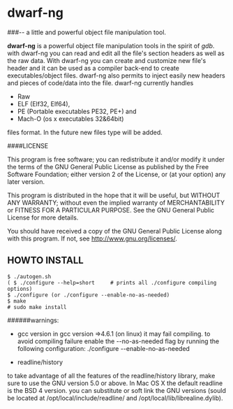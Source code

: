 dwarf-ng
========

###-- a little and powerful object file manipulation tool.


**dwarf-ng** is a powerful object file manipulation tools in the spirit of _gdb_. with dwarf-ng you can read and edit all the file's section headers as well as the raw data. With dwarf-ng you can create and customize new file's header and it can be used as a compiler back-end to create executables/object files. dwarf-ng also permits to inject easily new headers and pieces of code/data into the file. dwarf-ng currently handles

* Raw
* ELF (Elf32, Elf64),
* PE (Portable executables PE32, PE+) and
* Mach-O (os x executables 32&64bit)

files format. In the future new files type will be added.

####LICENSE

This program is free software; you can redistribute it and/or modify
it under the terms of the GNU General Public License as published by
the Free Software Foundation; either version 2 of the License, or
(at your option) any later version.

This program is distributed in the hope that it will be useful,
but WITHOUT ANY WARRANTY; without even the implied warranty of
MERCHANTABILITY or FITNESS FOR A PARTICULAR PURPOSE.  See the
GNU General Public License for more details.

You should have received a copy of the GNU General Public License
along with this program. If not, see <http://www.gnu.org/licenses/>.
    
    
## HOWTO INSTALL

```
$ ./autogen.sh
( $ ./configure --help=short     # prints all ./configure compiling options)
$ ./configure (or ./configure --enable-no-as-needed)
$ make
# sudo make install
```


######warnings:
* gcc version
in gcc version =>4.6.1 (on linux) it may fail compiling. to avoid compiling failure enable the --no-as-needed flag
by running the following configuration:
./configure --enable-no-as-needed

* readline/history

to take advantage of all the features of the readline/history library, make sure to use the GNU version 5.0 or above.
In Mac OS X the default readline is the BSD 4 version. you can substitute or soft link the GNU versions (sould be located at /opt/local/include/readline/ and /opt/local/lib/librealine.dylib).
